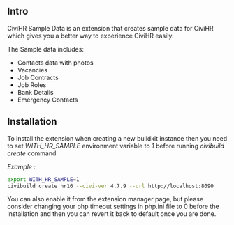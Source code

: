 ## Intro
CiviHR Sample Data is an extension that creates sample data for CiviHR which
gives you a better way to experience CiviHR easily.

The Sample data includes:
 * Contacts data with photos
 * Vacancies
 * Job Contracts
 * Job Roles
 * Bank Details
 * Emergency Contacts

## Installation

To install the extension when creating a new buildkit instance then you need to set
*WITH_HR_SAMPLE* environment variable to *1* before running *civibuild create* command

*Example :*

```bash
export WITH_HR_SAMPLE=1
civibuild create hr16 --civi-ver 4.7.9 --url http://localhost:8090
```

You can also enable it from the extension manager page, but please consider changing your php timeout
settings in php.ini file to 0 before the installation and then you can revert it back to default
once you are done.
